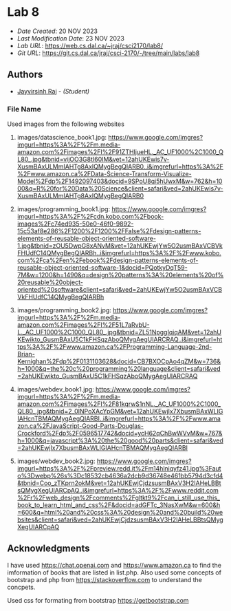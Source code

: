 <!--- The following README.md sample file was adapted from https://gist.github.com/PurpleBooth/109311bb0361f32d87a2#file-readme-template-md by Gabriella Mosquera for academic use ---> 
<!--- You may delete any comments in this sample README.md file. If needing to use as a .txt file then simply delete all comments, edit as needed, and save as a README.txt file --->

# Lab 8

* *Date Created*: 20 NOV 2023
* *Last Modification Date*: 23 NOV 2023
* *Lab URL*: https://web.cs.dal.ca/~jraj/csci2170/lab8/
* *Git URL*: https://git.cs.dal.ca/jraj/csci-2170/-/tree/main/labs/lab8

## Authors
* [Jayvirsinh Raj](jayvir@dal.ca) - *(Student)*

### File Name
 Used images from the following websites  
1. images/datascience_book1.jpg: https://www.google.com/imgres?imgurl=https%3A%2F%2Fm.media-amazon.com%2Fimages%2FI%2F91ZTHIjueHL._AC_UF1000%2C1000_QL80_.jpg&tbnid=vijOO3G8tI60IM&vet=12ahUKEwis7v-XusmBAxULMmIAHTg8AxIQMygBegQIARB0..i&imgrefurl=https%3A%2F%2Fwww.amazon.ca%2FData-Science-Transform-Visualize-Model%2Fdp%2F1492097403&docid=9SPoU8qi5hUwxM&w=762&h=1000&q=R%20for%20Data%20Science&client=safari&ved=2ahUKEwis7v-XusmBAxULMmIAHTg8AxIQMygBegQIARB0

2. images/programming_book1.jpg: https://www.google.com/imgres?imgurl=https%3A%2F%2Fcdn.kobo.com%2Fbook-images%2Fc74ed935-50e0-46f0-9892-15c53af8e286%2F1200%2F1200%2FFalse%2Fdesign-patterns-elements-of-reusable-object-oriented-software-1.jpg&tbnid=zOU5DwpG8xANvM&vet=12ahUKEwjYw5O2usmBAxVCBVkFHUdfC14QMygBegQIARBh..i&imgrefurl=https%3A%2F%2Fwww.kobo.com%2Fca%2Fen%2Febook%2Fdesign-patterns-elements-of-reusable-object-oriented-software-1&docid=PQotkyDqT59-7M&w=1200&h=1490&q=design%20patterns%3A%20elements%20of%20reusable%20object-oriented%20software&client=safari&ved=2ahUKEwjYw5O2usmBAxVCBVkFHUdfC14QMygBegQIARBh

3. images/programming_book2.jpg: https://www.google.com/imgres?imgurl=https%3A%2F%2Fm.media-amazon.com%2Fimages%2FI%2F51L7aRvbU-L._AC_UF1000%2C1000_QL80_.jpg&tbnid=ZL51NpggIqiqAM&vet=12ahUKEwikto_GusmBAxU5C1kFHSqzAboQMygAegUIARCRAQ..i&imgrefurl=https%3A%2F%2Fwww.amazon.ca%2FProgramming-Language-2nd-Brian-Kernighan%2Fdp%2F0131103628&docid=CB7BXOCpAo4qZM&w=736&h=1000&q=the%20c%20programming%20language&client=safari&ved=2ahUKEwikto_GusmBAxU5C1kFHSqzAboQMygAegUIARCRAQ

4. images/webdev_book1.jpg: https://www.google.com/imgres?imgurl=https%3A%2F%2Fm.media-amazon.com%2Fimages%2FI%2F81kqrwS1nNL._AC_UF1000%2C1000_QL80_.jpg&tbnid=2_0INPoXAcYpGM&vet=12ahUKEwjIx7XbusmBAxWLIGIAHcnTBMAQMygAegQIARBI..i&imgrefurl=https%3A%2F%2Fwww.amazon.ca%2FJavaScript-Good-Parts-Douglas-Crockford%2Fdp%2F0596517742&docid=ycH62qChBwWVvM&w=767&h=1000&q=javascript%3A%20the%20good%20parts&client=safari&ved=2ahUKEwjIx7XbusmBAxWLIGIAHcnTBMAQMygAegQIARBI

5. images/webdev_book2.jpg: https://www.google.com/imgres?imgurl=https%3A%2F%2Fpreview.redd.it%2Fm14hlniqyfz41.jpg%3Fauto%3Dwebp%26s%3Dc18532cb4636a2dcb9d36748e461bb5794d3cfd4&tbnid=Coo_zTKprn2okM&vet=12ahUKEwjCjdzsusmBAxV3H2IAHeLBBtsQMygXegUIARCpAQ..i&imgrefurl=https%3A%2F%2Fwww.reddit.com%2Fr%2Fweb_design%2Fcomments%2Fgltkt9%2Fcan_i_still_use_this_book_to_learn_html_and_css%2F&docid=adGFTc_3NasXwM&w=600&h=600&q=html%20and%20css%3A%20design%20and%20build%20websites&client=safari&ved=2ahUKEwjCjdzsusmBAxV3H2IAHeLBBtsQMygXegUIARCpAQ


## Acknowledgments

I have used https://chat.openai.com and https://www.amazon.ca to find the imformation of books that are listed in list.php. 
Also used some concepts of bootstrap and php from https://stackoverflow.com to understand the concpets.

Used css for formating from bootstrap https://getbootstrap.com  

